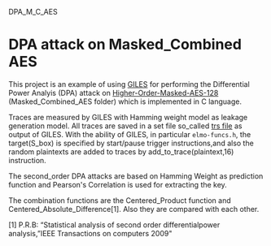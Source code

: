 DPA_M_C_AES
# DPA attack on Masked_Combined AES

This project is an example of using [GILES](https://github.com/sca-research/GILES) for performing the Differential Power Analyis (DPA) attack on [Higher-Order-Masked-AES-128](https://github.com/knarfrank/Higher-Order-Masked-AES-128) (Masked_Combined_AES folder) which is implemented in C language.

Traces are measured by GILES with Hamming weight model as leakage generation model.
All traces are saved in a set file so_called [trs file](https://www.riscure.com/security-tools/inspector-sca/) as output of GILES.
With the ability of GILES, in particular `elmo-funcs.h`, the target(S_box) is specified by start/pause trigger instructions,and also the random plaintexts are added to traces by add_to_trace(plaintext,16) instruction.

The second_order DPA attacks are based on Hamming Weight as prediction function and Pearson's Correlation is used for extracting the key.

The combination functions are the Centered_Product function and Centered_Absolute_Difference[1]. Also they are compared with each other. 
 

[1] P.R.B: “Statistical analysis of second order differentialpower analysis,”IEEE Transactions on computers 2009"
